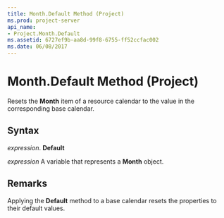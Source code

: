```yaml
---
title: Month.Default Method (Project)
ms.prod: project-server
api_name:
- Project.Month.Default
ms.assetid: 6727ef9b-aa8d-99f8-6755-ff52ccfac002
ms.date: 06/08/2017
---
```



# Month.Default Method (Project)

Resets the **Month** item of a resource calendar to the value in the corresponding base calendar.


## Syntax

 _expression_. **Default**

 _expression_ A variable that represents a **Month** object.


## Remarks

Applying the **Default** method to a base calendar resets the properties to their default values.


